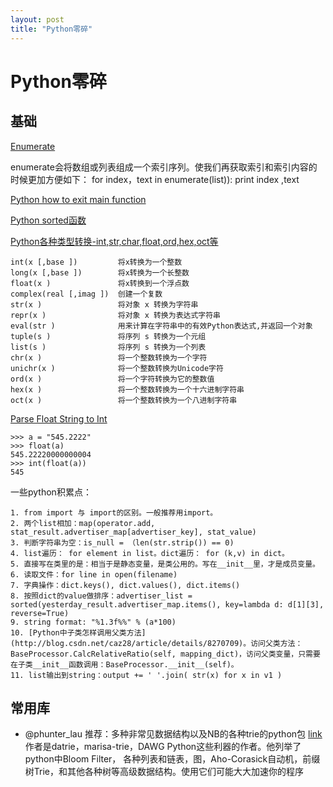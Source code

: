 ```yaml
---
layout: post
title: "Python零碎"
---
```


# Python零碎

## 基础

[Enumerate](http://www.cnblogs.com/vivilisa/archive/2009/03/19/1417083.html)

enumerate会将数组或列表组成一个索引序列。使我们再获取索引和索引内容的时候更加方便如下：
	for index，text in enumerate(list)):
	   print index ,text

[Python how to exit main function](http://stackoverflow.com/questions/3815860/python-how-to-exit-main-function)

[Python sorted函数](http://www.cnblogs.com/65702708/archive/2010/09/14/1826362.html)

[Python各种类型转换-int,str,char,float,ord,hex,oct等](http://blog.csdn.net/emaste_r/article/details/8447192)

	int(x [,base ])         将x转换为一个整数
	long(x [,base ])        将x转换为一个长整数
	float(x )               将x转换到一个浮点数
	complex(real [,imag ])  创建一个复数
	str(x )                 将对象 x 转换为字符串
	repr(x )                将对象 x 转换为表达式字符串
	eval(str )              用来计算在字符串中的有效Python表达式,并返回一个对象
	tuple(s )               将序列 s 转换为一个元组
	list(s )                将序列 s 转换为一个列表
	chr(x )                 将一个整数转换为一个字符
	unichr(x )              将一个整数转换为Unicode字符
	ord(x )                 将一个字符转换为它的整数值
	hex(x )                 将一个整数转换为一个十六进制字符串
	oct(x )                 将一个整数转换为一个八进制字符串


[Parse Float String to Int](http://stackoverflow.com/questions/379906/parse-string-to-float-or-int)

	>>> a = "545.2222"
	>>> float(a)
	545.22220000000004
	>>> int(float(a))
	545

一些python积累点：

	1. from import 与 import的区别。一般推荐用import。
	2. 两个list相加：map(operator.add, stat_result.advertiser_map[advertiser_key], stat_value)
	3. 判断字符串为空：is_null = （len(str.strip()) == 0)
	4. list遍历： for element in list。dict遍历： for (k,v) in dict。
	5. 直接写在类里的是：相当于是静态变量，是类公用的。写在__init__里，才是成员变量。
	6. 读取文件：for line in open(filename)
	7. 字典操作：dict.keys(), dict.values(), dict.items()
	8. 按照dict的value做排序：advertiser_list = sorted(yesterday_result.advertiser_map.items(), key=lambda d: d[1][3], reverse=True)
	9. string format: "%1.3f%%" % (a*100)
	10. [Python中子类怎样调用父类方法](http://blog.csdn.net/caz28/article/details/8270709)。访问父类方法：BaseProcessor.CalcRelativeRatio(self, mapping_dict)，访问父类变量，只需要在子类__init__函数调用：BaseProcessor.__init__(self)。
	11. list输出到string：output += ' '.join( str(x) for x in v1 )


## 常用库

- @phunter_lau 推荐：多种非常见数据结构以及NB的各种trie的python包 [link](http://kmike.ru/python-data-structures/) 作者是datrie，marisa-trie，DAWG Python这些利器的作者。他列举了python中Bloom Filter， 各种列表和链表，图，Aho-Corasick自动机，前缀树Trie，和其他各种树等高级数据结构。使用它们可能大大加速你的程序



